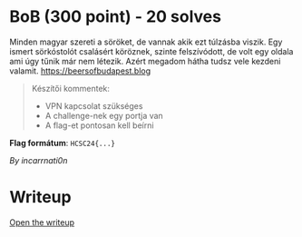 # BoB (300 point) - 20 solves
Minden magyar szereti a söröket, de vannak akik ezt túlzásba viszik. Egy ismert sörkóstolót csalásért köröznek, szinte felszívódott, de volt egy oldala ami úgy tűnik már nem létezik. Azért megadom hátha tudsz vele kezdeni valamit. https://beersofbudapest.blog

> Készítői kommentek:
> - VPN kapcsolat szükséges
> - A challenge-nek egy portja van
> - A flag-et pontosan kell beírni

**Flag formátum**: `HCSC24{...}`

*By incarrnati0n*

# Writeup
[Open the writeup](WRITEUP.md)